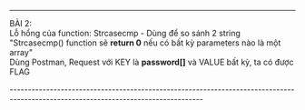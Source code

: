 

----------------------------------------------------------------------------------------------------------------------------------
<p> BÀI 2: <br>
Lỗ hổng của function: Strcasecmp - Dùng để so sánh 2 string <br>
"Strcasecmp() function sẽ <b>return 0</b> nếu có bất kỳ parameters nào là một array" <br>
Dùng Postman, Request với KEY là <b>password[]</b> và VALUE bất kỳ, ta có được FLAG </p>
-----------------------------------------------------------------------------------------------------------------------------------

